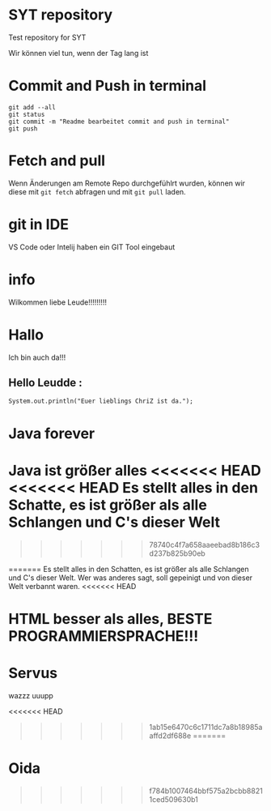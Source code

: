 # SYT repository
Test repository for SYT

Wir können viel tun, wenn der Tag lang ist

# Commit and Push in terminal

````
git add --all
git status
git commit -m "Readme bearbeitet commit and push in terminal"
git push
````

# Fetch and pull
Wenn Änderungen am Remote Repo durchgefühlrt wurden, können wir diese mit `git fetch` abfragen und mit `git pull` laden.

# git in IDE
VS Code oder Intelij haben ein GIT Tool eingebaut

# info
Wilkommen liebe Leude!!!!!!!!!

# Hallo
Ich bin auch da!!!

## Hello Leudde :
````
System.out.println("Euer lieblings ChriZ ist da.");
````

# Java forever
Java ist größer alles
<<<<<<< HEAD
<<<<<<< HEAD
Es stellt alles in den Schatte, es ist größer als alle Schlangen und C's dieser Welt
=======
>>>>>>> 78740c4f7a658aaeebad8b186c3d237b825b90eb

=======
Es stellt alles in den Schatten, es ist größer als alle Schlangen und C's dieser Welt.
Wer was anderes sagt, soll gepeinigt und von dieser Welt verbannt waren.
<<<<<<< HEAD
# HTML besser als alles, BESTE PROGRAMMIERSPRACHE!!!
# Servus
wazzz uuupp

<<<<<<< HEAD

>>>>>>> 1ab15e6470c6c1711dc7a8b18985aaffd2df688e
=======
# Oida
>>>>>>> f784b1007464bbf575a2bcbb88211ced509630b1